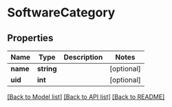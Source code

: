 # SoftwareCategory

## Properties
Name | Type | Description | Notes
------------ | ------------- | ------------- | -------------
**name** | **string** |  | [optional] 
**uid** | **int** |  | [optional] 

[[Back to Model list]](../../README.md#documentation-for-models) [[Back to API list]](../../README.md#documentation-for-api-endpoints) [[Back to README]](../../README.md)

